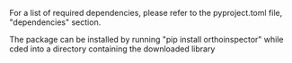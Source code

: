 For a list of required dependencies, please refer to the pyproject.toml file, "dependencies" section.

The package can be installed by running "pip install orthoinspector" while cded into a directory containing the
downloaded library
